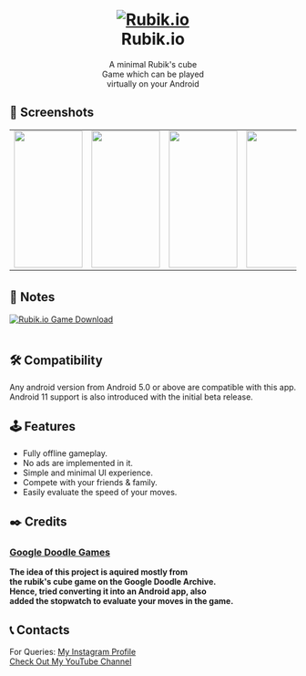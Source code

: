 <h1 align="center">
  <br>
  <a href="https://github.com/utsanjan/Rubik.io">
  <img src="https://lh3.googleusercontent.com/-PvHGr9rLu8o/YMRbRFUtMzI/AAAAAAAAiBw/KYMXz2gepkggi2Jcy0EvHBkoD2KI8_hIACLcBGAsYHQ/w200-h200/icon.png"
  alt="Rubik.io">
  </a><br>
  Rubik.io
  <br>
</h1>    

<p align="center">A minimal Rubik's cube <br>
  Game which can be played <br>
  virtually on your Android</p>
  
## 📱 Screenshots

<table>
  <tr>
  </tr>
  <tr>
    <td><img src="https://lh3.googleusercontent.com/-r-xIVRkl1xI/YMRe0pPDr0I/AAAAAAAAiB4/GKa3JgLbx4sBmcD3CpItfe-Bh2z-rAV-gCLcBGAsYHQ/s16000/1.png" width=120 height=240></td>
    <td><img src="https://lh3.googleusercontent.com/-9ElnYBpgaFo/YMRfLDcjYQI/AAAAAAAAiCA/jUm4gBZwxcw8cntr8HllykXRFjAhWmvrACLcBGAsYHQ/s16000/2.png" width=120 height=240></td>
    <td><img src="https://lh3.googleusercontent.com/-r-xIVRkl1xI/YMRe0pPDr0I/AAAAAAAAiB4/GKa3JgLbx4sBmcD3CpItfe-Bh2z-rAV-gCLcBGAsYHQ/s16000/1.png" width=120 height=240></td>
    <td><img src="https://lh3.googleusercontent.com/-r-xIVRkl1xI/YMRe0pPDr0I/AAAAAAAAiB4/GKa3JgLbx4sBmcD3CpItfe-Bh2z-rAV-gCLcBGAsYHQ/s16000/1.png" width=120 height=240></td>
    <td><img src="https://lh3.googleusercontent.com/-r-xIVRkl1xI/YMRe0pPDr0I/AAAAAAAAiB4/GKa3JgLbx4sBmcD3CpItfe-Bh2z-rAV-gCLcBGAsYHQ/s16000/1.png" width=120 height=240></td>
  </tr>
 </table>

## 📝 Notes ㅤ

<a href="https://github.com/utsanjan/Rubik.io/releases">
<img src="https://lh3.googleusercontent.com/-IJZuEYk4FQg/YJRSfaSP90I/AAAAAAAAgtg/ykZyNxtzjVkqDpKAbgeeCBTHs2i7IJSxgCLcBGAsYHQ/s16000/Webp.net-resizeimage%2B%25284%2529.png"
alt="Rubik.io Game Download"></a><br>ㅤ

## 🛠️ Compatibility
Any android version from Android 5.0 or above are compatible with this app.
<br>Android 11 support is also introduced with the initial beta release.

## 🕹️ Features

- Fully offline gameplay.
- No ads are implemented in it.
- Simple and minimal UI experience.
- Compete with your friends & family.
- Easily evaluate the speed of your moves.

## ✒️ Credits 
### [Google Doodle Games](https://www.google.com/doodles?q=games)<br>
**The idea of this project is aquired mostly from<br>
the rubik's cube game on the Google Doodle Archive.<br>
Hence, tried converting it into an Android app, also<br>
added the stopwatch to evaluate your moves in the game.**

## 📞 Contacts

For Queries: [My Instagram Profile](https://www.instagram.com/utsanjan/)  
[Check Out My YouTube Channel](https://www.youtube.com/DopeSatan)
